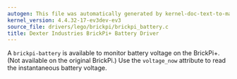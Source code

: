 ```yaml
---
autogen: This file was automatically generated by kernel-doc-text-to-markdown.py
kernel_version: 4.4.32-17-ev3dev-ev3
source_file: drivers/lego/brickpi/brickpi_battery.c
title: Dexter Industries BrickPi+ Battery Driver
---
```


A `brickpi-battery` is available to monitor battery voltage on the BrickPi+.
(Not available on the original BrickPi.) Use the `voltage_now` attribute to
read the instantaneous battery voltage.

